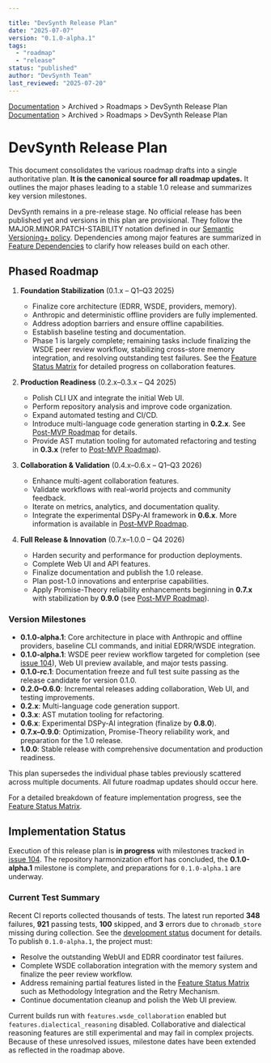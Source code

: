 ```yaml
---

title: "DevSynth Release Plan"
date: "2025-07-07"
version: "0.1.0-alpha.1"
tags:
  - "roadmap"
  - "release"
status: "published"
author: "DevSynth Team"
last_reviewed: "2025-07-20"
---
```

<div class="breadcrumbs">
<a href="../index.md">Documentation</a> &gt; Archived &gt; Roadmaps &gt; DevSynth Release Plan
</div>

<div class="breadcrumbs">
<a href="../index.md">Documentation</a> &gt; Archived &gt; Roadmaps &gt; DevSynth Release Plan
</div>

# DevSynth Release Plan

This document consolidates the various roadmap drafts into a single authoritative plan. **It is the canonical source for all roadmap updates.** It outlines the major phases leading to a stable 1.0 release and summarizes key version milestones.

DevSynth remains in a pre-release stage. No official release has been published yet and versions in this plan are provisional. They follow the MAJOR.MINOR.PATCH-STABILITY notation defined in our [Semantic Versioning+ policy](../policies/semantic_versioning.md).
Dependencies among major features are summarized in [Feature Dependencies](feature_dependencies.md) to clarify how releases build on each other.

## Phased Roadmap

1. **Foundation Stabilization** (0.1.x – Q1–Q3 2025)
   - Finalize core architecture (EDRR, WSDE, providers, memory).
   - Anthropic and deterministic offline providers are fully implemented.
   - Address adoption barriers and ensure offline capabilities.
   - Establish baseline testing and documentation.
   - Phase 1 is largely complete; remaining tasks include finalizing the WSDE peer review workflow, stabilizing cross-store memory integration, and resolving outstanding test failures. See the [Feature Status Matrix](../implementation/feature_status_matrix.md) for detailed progress on collaboration features.

2. **Production Readiness** (0.2.x–0.3.x – Q4 2025)
   - Polish CLI UX and integrate the initial Web UI.
   - Perform repository analysis and improve code organization.
   - Expand automated testing and CI/CD.
   - Introduce multi-language code generation starting in **0.2.x**. See [Post-MVP Roadmap](post_mvp_roadmap.md#phase-4-advanced-code-generation-and-refactoring) for details.
   - Provide AST mutation tooling for automated refactoring and testing in **0.3.x** (refer to [Post-MVP Roadmap](post_mvp_roadmap.md#phase-3-self-improvement-capabilities)).

3. **Collaboration & Validation** (0.4.x–0.6.x – Q1–Q3 2026)
   - Enhance multi-agent collaboration features.
   - Validate workflows with real-world projects and community feedback.
   - Iterate on metrics, analytics, and documentation quality.
   - Integrate the experimental DSPy-AI framework in **0.6.x**. More information is available in [Post-MVP Roadmap](post_mvp_roadmap.md#phase-6-dspy-ai-integration).

4. **Full Release & Innovation** (0.7.x–1.0.0 – Q4 2026)
   - Harden security and performance for production deployments.
   - Complete Web UI and API features.
   - Finalize documentation and publish the 1.0 release.
   - Plan post-1.0 innovations and enterprise capabilities.
   - Apply Promise-Theory reliability enhancements beginning in **0.7.x** with stabilization by **0.9.0** (see [Post-MVP Roadmap](post_mvp_roadmap.md#phase-7-promise-theory-reliability-enhancements)).

### Version Milestones

- **0.1.0-alpha.1**: Core architecture in place with Anthropic and offline
  providers, baseline CLI commands, and initial EDRR/WSDE integration.
- **0.1.0-alpha.1**: WSDE peer review workflow targeted for completion
  (see [issue 104](../../issues/104.md)), Web UI preview available, and major
  tests passing.
- **0.1.0-rc.1**: Documentation freeze and full test suite passing as the
  release candidate for version 0.1.0.
- **0.2.0–0.6.0**: Incremental releases adding collaboration, Web UI, and testing improvements.
- **0.2.x**: Multi-language code generation support.
- **0.3.x**: AST mutation tooling for refactoring.
- **0.6.x**: Experimental DSPy-AI integration (finalize by **0.8.0**).
- **0.7.x–0.9.0**: Optimization, Promise-Theory reliability work, and preparation for the 1.0 release.
- **1.0.0**: Stable release with comprehensive documentation and production readiness.

This plan supersedes the individual phase tables previously scattered across multiple documents. All future roadmap updates should occur here.

For a detailed breakdown of feature implementation progress, see the
[Feature Status Matrix](../implementation/feature_status_matrix.md).

## Implementation Status
Execution of this release plan is **in progress** with milestones tracked in [issue 104](../../issues/104.md). The repository harmonization effort has concluded, the **0.1.0-alpha.1** milestone is complete, and preparations for `0.1.0-alpha.1` are underway.

### Current Test Summary

Recent CI reports collected thousands of tests. The latest run reported **348** failures, **921** passing tests, **100** skipped, and **3** errors due to `chromadb_store` missing during collection. See the [development status](development_status.md#test-failure-summary) document for details.
To publish `0.1.0-alpha.1`, the project must:

- Resolve the outstanding WebUI and EDRR coordinator test failures.
- Complete WSDE collaboration integration with the memory system and finalize the peer review workflow.
- Address remaining partial features listed in the
  [Feature Status Matrix](../implementation/feature_status_matrix.md) such as
  Methodology Integration and the Retry Mechanism.
- Continue documentation cleanup and polish the Web UI preview.

Current builds run with `features.wsde_collaboration` enabled but
`features.dialectical_reasoning` disabled. Collaborative and dialectical
reasoning features are still experimental and may fail in complex projects.
Because of these unresolved issues, milestone dates have been extended as
reflected in the roadmap above.
